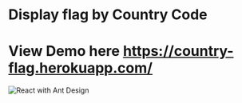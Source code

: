 # Display flag by Country Code
# View Demo here https://country-flag.herokuapp.com/
![React with Ant Design](http://res.cloudinary.com/manogajapathi/image/upload/c_crop,h_649/v1529708346/git/git.png)
